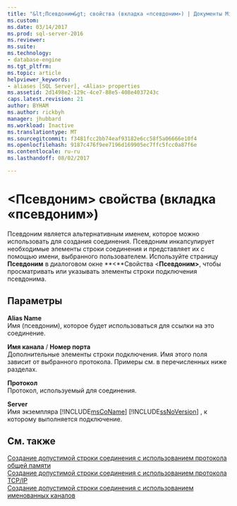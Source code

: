 ```yaml
---
title: "&lt;Псевдоним&gt; свойства (вкладка «псевдоним») | Документы Microsoft"
ms.custom: 
ms.date: 03/14/2017
ms.prod: sql-server-2016
ms.reviewer: 
ms.suite: 
ms.technology:
- database-engine
ms.tgt_pltfrm: 
ms.topic: article
helpviewer_keywords:
- aliases [SQL Server], <Alias> properties
ms.assetid: 2d1498e2-129c-4ce7-88e5-408e4037243c
caps.latest.revision: 21
author: BYHAM
ms.author: rickbyh
manager: jhubbard
ms.workload: Inactive
ms.translationtype: MT
ms.sourcegitcommit: f3481fcc2bb74eaf93182e6cc58f5a06666e10f4
ms.openlocfilehash: 9187c476f9ee7196d169905ec7ffc5fcc0a87f6e
ms.contentlocale: ru-ru
ms.lasthandoff: 08/02/2017

---
```

# <a name="ltaliasgt-properties-alias-tab"></a>&lt;Псевдоним&gt; свойства (вкладка «псевдоним»)
  Псевдоним является альтернативным именем, которое можно использовать для создания соединения. Псевдоним инкапсулирует необходимые элементы строки соединения и представляет их с помощью имени, выбранного пользователем. Используйте страницу **Псевдоним** в диалоговом окне **\<**Свойства <**Псевдоним>**, чтобы просматривать или указывать элементы строки подключения псевдонима.  
  
## <a name="options"></a>Параметры  
 **Alias Name**  
 Имя (псевдоним), которое будет использоваться для ссылки на это соединение.  
  
 **Имя канала** / **Номер порта**  
 Дополнительные элементы строки подключения. Имя этого поля зависит от выбранного протокола. Примеры см. в перечисленных ниже разделах.  
  
 **Протокол**  
 Протокол, используемый для соединения.  
  
 **Server**  
 Имя экземпляра [!INCLUDE[msCoName](../../includes/msconame-md.md)] [!INCLUDE[ssNoVersion](../../includes/ssnoversion-md.md)] , к которому выполняется подключение.  
  
## <a name="see-also"></a>См. также  
 [Создание допустимой строки соединения с использованием протокола общей памяти](../../tools/configuration-manager/creating-a-valid-connection-string-using-shared-memory-protocol.md)   
 [Создание допустимой строки соединения с использованием протокола TCP/IP](../../tools/configuration-manager/creating-a-valid-connection-string-using-tcp-ip.md)   
 [Создание допустимой строки соединения с использованием именованных каналов](http://msdn.microsoft.com/library/90930ff2-143b-4651-8ae3-297103600e4f)  
  
  

